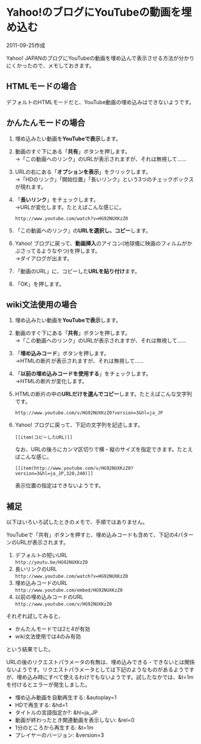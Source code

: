# Yahoo!のブログにYouTubeの動画を埋め込む

2011-09-25作成

Yahoo! JAPANのブログにYouTubeの動画を埋め込んで表示させる方法が分かりにくかったので、メモしておきます。

## HTMLモードの場合

デフォルトのHTMLモードだと、YouTube動画の埋め込みはできないようです。

## かんたんモードの場合

1. 埋め込みたい動画を**YouTubeで表示**します。
1. 動画のすぐ下にある「**共有**」ボタンを押します。  
   →「この動画へのリンク」のURLが表示されますが、それは無視して……
1. URLの右にある「**オプションを表示**」をクリックします。  
   →「HDのリンク」「開始位置」「長いリンク」という3つのチェックボックスが現れます。
1. 「**長いリンク**」をチェックします。  
   →URLが変化します。たとえばこんな感じに。

       http://www.youtube.com/watch?v=HG92NUXKzZ0

1. 「この動画へのリンク」の**URLを選択し、コピー**します。
1. Yahoo! ブログに戻って、**動画挿入**のアイコン(地球儀に映画のフィルムがかぶさってるようなやつ)を押します。  
   →ダイアログが出ます。
1. 「動画のURL」に、コピーした**URLを貼り付け**ます。
1. 「OK」を押します。

## wiki文法使用の場合

1. 埋め込みたい動画を**YouTubeで表示**します。
1. 動画のすぐ下にある「**共有**」ボタンを押します。  
   →「この動画へのリンク」のURLが表示されますが、それは無視して……
1. 「**埋め込みコード**」ボタンを押します。  
   →HTMLの断片が表示されますが、それは無視して……
1. 「**以前の埋め込みコードを使用する**」をチェックします。  
   →HTMLの断片が変化します。
1. HTMLの断片の中の**URLだけを選んでコピー**します。たとえばこんな文字列です。

       http://www.youtube.com/v/HG92NUXKzZ0?version=3&hl=ja_JP

1. Yahoo! ブログに戻って、下記の文字列を記述します。

       [[item(コピーしたURL)]]

   なお、URLの後ろにカンマ区切りで横・縦のサイズを指定できます。たとえばこんな感じ。

       [[item(http://www.youtube.com/v/HG92NUXKzZ0?version=3&hl=ja_JP,320,240)]]

   表示位置の指定はできないようです。

## 補足

以下はいろいろ試したときのメモで、手順ではありません。

YouTubeで「共有」ボタンを押すと、埋め込みコードも含めて、下記の4パターンのURLが表示されます。

1. デフォルトの短いURL  
   `http://youtu.be/HG92NUXKzZ0`
1. 長いリンクのURL  
   `http://www.youtube.com/watch?v=HG92NUXKzZ0`
1. 埋め込みコードのURL  
   `http://www.youtube.com/embed/HG92NUXKzZ0`
1. 以前の埋め込みコードのURL  
   `http://www.youtube.com/v/HG92NUXKzZ0`

それぞれ試してみると、

- かんたんモードでは2と4が有効
- wiki文法使用では4のみ有効

という結果でした。

URLの後のリクエストパラメータの有無は、埋め込みできる・できないとは関係ないようです。リクエストパラメータとしては下記のようなものがあるようですが、埋め込み時にすべて使えるわけでもないようです。試したなかでは、&t=1mを付けるとエラーが発生しました。

- 埋め込み動画を自動再生する: &autoplay=1
- HDで再生する: &hd=1
- タイトルの言語指定か?: &hl=ja_JP
- 動画が終わったとき関連動画を表示しない: &rel=0
- 1分のところから再生する: &t=1m
- プレイヤーのバージョン: &version=3
